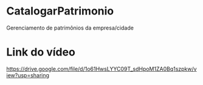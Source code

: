 # CatalogarPatrimonio
Gerenciamento de patrimônios da empresa/cidade 

# Link do vídeo
https://drive.google.com/file/d/1o61HwsLYYC09T_sdHpoM1ZA0Bq1szpkw/view?usp=sharing